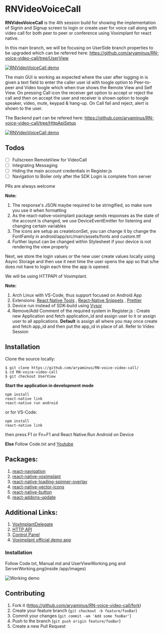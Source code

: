 # RNVideoVoiceCall

**RNVideoVoiceCall** is the 4th session build for showing the implementation of Signin and Signup screen to login or create user for voice call along with video call for both peer to peer or conference using Voximplant for react native.

In this main branch, we will be focusing on UserSide branch properties to be upgraded which can be referred here:
https://github.com/aryaminus/RN-voice-video-call/tree/UserView

[![RNVideoVoiceCall demo](https://i.imgur.com/Iruu0Eq.gif)](https://www.youtube.com/playlist?list=PLM5nyCrpk9vaYCZRjGg1TEU4cQZMYZqvy)

The main GUI is working as expected where the user after logging in is given a text field to enter the caller user id with toogle option to Peer-to-peer and Video toogle which when true shows the Remote View and Self View. On pressing Call icon the receiver get option to accept or reject the call and then on accept the user and receiver is shown option to toogle speaker, video, mute, keypad & hang-up. On Call fail and reject, alert is shown to the user.

The Backend part can be refered here:
https://github.com/aryaminus/RN-voice-video-call/tree/HttpApiSetup

[![RNVideoVoiceCall demo](https://i.imgur.com/mnsdKR6.gif)](https://www.youtube.com/playlist?list=PLM5nyCrpk9vaYCZRjGg1TEU4cQZMYZqvy)

## Todos

- [ ] Fullscreen RemoteView for VideoCall
- [ ] Integrating Messaging 
- [ ] Hiding the main account credentials in Register.js
- [ ] Navigation to Boiler only after the SDK Login is complete from server

PRs are always welcome

**Note:**

1. The response's JSON maybe required to be stringified, so make sure you use it when formatting
2. As the react-native-voximplant package sends responses as the state of the account is changed, we use DeviceEventEmitter for listening and changing certain variables
3. The icons are setup as createIconSet, you can change it by change the FontFamily in android/app/src/main/assets/fonts and custom.ttf
4. Further layout can be changed within Stylesheet if your device is not rendering the view properly


Next, we store the login values or the new user create values locally using Async Storage and then use it next time the user opens the app so that s/he does not have to login each time the app is opened.

We will be using HTTPAPI of Voximplant.

**Note:**

1. Arch Linux with VS-Code, thus support focused on Android App
2. Extensions: <a href="https://marketplace.visualstudio.com/items?itemName=vsmobile.vscode-react-native" target="_blank">React Native Tools</a> , <a href="https://marketplace.visualstudio.com/items?itemName=EQuimper.react-native-react-redux" target="_blank">React-Native Snippets</a> , <a href="https://marketplace.visualstudio.com/items?itemName=esbenp.prettier-vscode" target="_blank">Prettier</a>
3. Device run instead of SDK-build using <a href="https://chrome.google.com/webstore/detail/vysor/gidgenkbbabolejbgbpnhbimgjbffefm" target="_blank">Vysor</a>
4. Remove/Add Comment of the required system in Register.js : Create new Application and fetch application_id and assign user to it or assign user to all applications. **Default** is assign all where you may once create and fetch app_id and then put the app_id in place of all. Refer to Video Session

## Installation

Clone the source locally:
```
$ git clone https://github.com/aryaminus/RN-voice-video-call/
$ cd RN-voice-video-call
$ git checkout UserView
```

**Start the application in development mode**
```
npm install
react-native link
react-native run android
```
or for VS-Code:
```
npm install
react-native link
```
then press F1 or Fn+F1 and React Native:Run Android on Device 

**Else**
Follow Code.txt and <a href="https://www.youtube.com/playlist?list=PLM5nyCrpk9vaYCZRjGg1TEU4cQZMYZqvy" target="_blank">Youtube</a>

## Packages:
1. <a href="https://reactnavigation.org/docs/intro/" target="_blank">react-navigation</a>
2. <a href="https://github.com/voximplant/react-native-voximplant" target="_blank">react-native-voximplant</a>
3. <a href="https://github.com/joinspontaneous/react-native-loading-spinner-overlay" target="_blank">react-native-loading-spinner-overlay</a>
4. <a href="https://github.com/oblador/react-native-vector-icons" target="_blank">react-native-vector-icons</a>
5. <a href="https://github.com/ide/react-native-button" target="_blank">react-native-button</a>
6. <a href="https://github.com/benpptung/react-addons-update" target="_blank">react-addons-update</a>

## Additional Links:
1. <a href="http://voximplant.com/docs/references/mobilesdk/ios/Protocols/VoxImplantDelegate.html" target="_blank">VoxImplantDelegate</a>
2. <a href="https://voximplant.com/docs/references/httpapi/" target="_blank">HTTP API</a>
3. <a href="https://manage.voximplant.com" target="_blank">Control Panel</a>
4. <a href="https://github.com/voximplant/react-native-demo" target="_blank">Voximplant official demo app</a>


### Installation
Follow Code.txt, Manual.md and UserViewWorking.png and ServerWorking.png(inside /app/images)

![Working demo](https://i.imgur.com/b8k9jEs.png)

## Contributing

1. Fork it (<https://github.com/aryaminus/RN-voice-video-call/fork>)
2. Create your feature branch (`git checkout -b feature/fooBar`)
3. Commit your changes (`git commit -am 'Add some fooBar'`)
4. Push to the branch (`git push origin feature/fooBar`)
5. Create a new Pull Request


